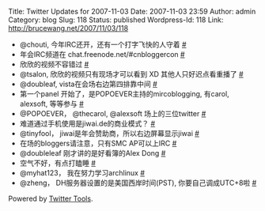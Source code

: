 Title: Twitter Updates for 2007-11-03
Date: 2007-11-03 23:59
Author: admin
Category: blog
Slug: 118
Status: published
Wordpress-Id: 118
Link: http://brucewang.net/2007/11/03/118

-   @chouti, 今年IRC还开，还有一个打字飞快的人守着
    [\#](http://twitter.com/number5/statuses/384561342)
-   年会IRC频道在 chat.freenode.net/\#cnbloggercon
    [\#](http://twitter.com/number5/statuses/384563962)
-   欣欣的视频不容错过
    [\#](http://twitter.com/number5/statuses/384585182)
-   @tsalon, 欣欣的视频只有现场才可以看到 XD 其他人只好迟点看重播了
    [\#](http://twitter.com/number5/statuses/384597632)
-   @doubleaf, vista在会场右边第四排靠中间
    [\#](http://twitter.com/number5/statuses/384644532)
-   第一个panel 开始了，是POPOEVER主持的mircoblogging, 有carol,
    alexsoft, 等等参与
    [\#](http://twitter.com/number5/statuses/384695472)
-   @POPOEVER， @thecarol, @alexsoft 场上的三位twitter
    [\#](http://twitter.com/number5/statuses/384708822)
-   难道通过手机使用是jiwai.de的商业模式？
    [\#](http://twitter.com/number5/statuses/384728012)
-   @tinyfool， jiwai是年会赞助商，所以右边屏幕显示jiwai
    [\#](http://twitter.com/number5/statuses/384752482)
-   在场的bloggers请注意，只有SMC AP可以上IRC
    [\#](http://twitter.com/number5/statuses/384785942)
-   @doubleleaf 刚才讲的是好看簿的Alex Dong
    [\#](http://twitter.com/number5/statuses/384816832)
-   空气不好，有点打瞌睡
    [\#](http://twitter.com/number5/statuses/385120922)
-   @myhat123， 我在努力学习archlinux
    [\#](http://twitter.com/number5/statuses/385508542)
-   @zheng， DH服务器设置的是美国西岸时间(PST), 你要自己调成UTC+8啦
    [\#](http://twitter.com/number5/statuses/385596062)

Powered by [Twitter Tools](http://alexking.org/projects/wordpress).
